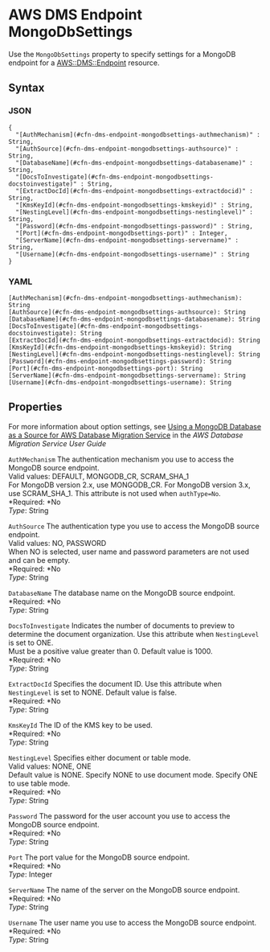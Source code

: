 # AWS DMS Endpoint MongoDbSettings<a name="aws-properties-dms-endpoint-mongodbsettings"></a>

Use the `MongoDbSettings` property to specify settings for a MongoDB endpoint for a [AWS::DMS::Endpoint](aws-resource-dms-endpoint.md) resource\.

## Syntax<a name="w3ab2c21c14d503b5"></a>

### JSON<a name="aws-properties-dms-endpoint-mongodbsettings-syntax.json"></a>

```
{
  "[AuthMechanism](#cfn-dms-endpoint-mongodbsettings-authmechanism)" : String,
  "[AuthSource](#cfn-dms-endpoint-mongodbsettings-authsource)" : String,
  "[DatabaseName](#cfn-dms-endpoint-mongodbsettings-databasename)" : String,
  "[DocsToInvestigate](#cfn-dms-endpoint-mongodbsettings-docstoinvestigate)" : String,
  "[ExtractDocId](#cfn-dms-endpoint-mongodbsettings-extractdocid)" : String,
  "[KmsKeyId](#cfn-dms-endpoint-mongodbsettings-kmskeyid)" : String,
  "[NestingLevel](#cfn-dms-endpoint-mongodbsettings-nestinglevel)" : String,
  "[Password](#cfn-dms-endpoint-mongodbsettings-password)" : String,
  "[Port](#cfn-dms-endpoint-mongodbsettings-port)" : Integer,
  "[ServerName](#cfn-dms-endpoint-mongodbsettings-servername)" : String,
  "[Username](#cfn-dms-endpoint-mongodbsettings-username)" : String
}
```

### YAML<a name="aws-properties-dms-endpoint-mongodbsettings-syntax.yaml"></a>

```
[AuthMechanism](#cfn-dms-endpoint-mongodbsettings-authmechanism): String
[AuthSource](#cfn-dms-endpoint-mongodbsettings-authsource): String
[DatabaseName](#cfn-dms-endpoint-mongodbsettings-databasename): String
[DocsToInvestigate](#cfn-dms-endpoint-mongodbsettings-docstoinvestigate): String
[ExtractDocId](#cfn-dms-endpoint-mongodbsettings-extractdocid): String
[KmsKeyId](#cfn-dms-endpoint-mongodbsettings-kmskeyid): String
[NestingLevel](#cfn-dms-endpoint-mongodbsettings-nestinglevel): String
[Password](#cfn-dms-endpoint-mongodbsettings-password): String
[Port](#cfn-dms-endpoint-mongodbsettings-port): String
[ServerName](#cfn-dms-endpoint-mongodbsettings-servername): String
[Username](#cfn-dms-endpoint-mongodbsettings-username): String
```

## Properties<a name="w3ab2c21c14d503b7"></a>

For more information about option settings, see [Using a MongoDB Database as a Source for AWS Database Migration Service](http://docs.aws.amazon.com/dms/latest/userguide/CHAP_Source.MongoDB.html) in the *AWS Database Migration Service User Guide*

`AuthMechanism`  <a name="cfn-dms-endpoint-mongodbsettings-authmechanism"></a>
 The authentication mechanism you use to access the MongoDB source endpoint\.   
Valid values: DEFAULT, MONGODB\_CR, SCRAM\_SHA\_1   
For MongoDB version 2\.x, use MONGODB\_CR\. For MongoDB version 3\.x, use SCRAM\_SHA\_1\. This attribute is not used when `authType=No`\.   
*Required: *No  
*Type*: String

`AuthSource`  <a name="cfn-dms-endpoint-mongodbsettings-authsource"></a>
 The authentication type you use to access the MongoDB source endpoint\.   
Valid values: NO, PASSWORD   
When NO is selected, user name and password parameters are not used and can be empty\.   
*Required: *No  
*Type*: String

`DatabaseName`  <a name="cfn-dms-endpoint-mongodbsettings-databasename"></a>
The database name on the MongoDB source endpoint\.  
*Required: *No  
*Type*: String

`DocsToInvestigate`  <a name="cfn-dms-endpoint-mongodbsettings-docstoinvestigate"></a>
 Indicates the number of documents to preview to determine the document organization\. Use this attribute when `NestingLevel` is set to ONE\.  
Must be a positive value greater than 0\. Default value is 1000\.  
*Required: *No  
*Type*: String

`ExtractDocId`  <a name="cfn-dms-endpoint-mongodbsettings-extractdocid"></a>
 Specifies the document ID\. Use this attribute when `NestingLevel` is set to NONE\. Default value is false\.   
*Required: *No  
*Type*: String

`KmsKeyId`  <a name="cfn-dms-endpoint-mongodbsettings-kmskeyid"></a>
The ID of the KMS key to be used\.  
*Required: *No  
*Type*: String

`NestingLevel`  <a name="cfn-dms-endpoint-mongodbsettings-nestinglevel"></a>
 Specifies either document or table mode\.   
Valid values: NONE, ONE  
Default value is NONE\. Specify NONE to use document mode\. Specify ONE to use table mode\.   
*Required: *No  
*Type*: String

`Password`  <a name="cfn-dms-endpoint-mongodbsettings-password"></a>
 The password for the user account you use to access the MongoDB source endpoint\.  
*Required: *No  
*Type*: String

`Port`  <a name="cfn-dms-endpoint-mongodbsettings-port"></a>
The port value for the MongoDB source endpoint\.  
*Required: *No  
*Type*: Integer

`ServerName`  <a name="cfn-dms-endpoint-mongodbsettings-servername"></a>
The name of the server on the MongoDB source endpoint\.   
*Required: *No  
*Type*: String

`Username`  <a name="cfn-dms-endpoint-mongodbsettings-username"></a>
The user name you use to access the MongoDB source endpoint\.  
*Required: *No  
*Type*: String